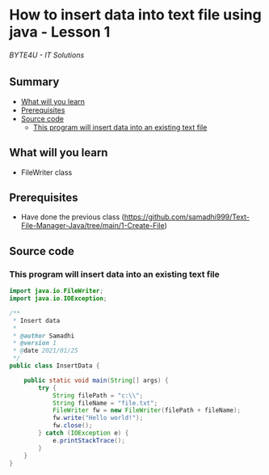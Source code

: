 # How to insert data into text file using java - Lesson 1
###### BYTE4U - IT Solutions

## Summary
- [What will you learn](#What-will-you-learn)
- [Prerequisites](#Prerequisites)
- [Source code](#source-code)
  - [This program will insert data into an existing text file](#This-program-will-insert-data-into-an-existing-text-file.)
  
## What will you learn
- FileWriter class

## Prerequisites

- Have done the previous class (https://github.com/samadhi999/Text-File-Manager-Java/tree/main/1-Create-File)

## Source code

### This program will insert data into an existing text file

```java
import java.io.FileWriter;
import java.io.IOException;

/**
 * Insert data
 *
 * @author Samadhi
 * @version 1
 * @date 2021/01/25
 */
public class InsertData {

    public static void main(String[] args) {
        try {
            String filePath = "c:\\";
            String fileName = "file.txt";
            FileWriter fw = new FileWriter(filePath + fileName);
            fw.write("Hello world!");
            fw.close();
        } catch (IOException e) {
            e.printStackTrace();
        }
    }
}

```

